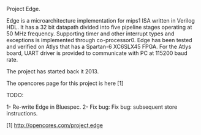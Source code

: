 Project Edge.

Edge is a microarchitecture implementation for mips1 ISA written in Verilog HDL. 
It has a 32 bit datapath divided into five pipeline stages operating at 50 MHz
frequency. Supporting timer and other interrupt types and exceptions is implemented through
co-processor0. Edge has been tested and verified on Atlys that has a Spartan-6 XC6SLX45 FPGA.
For the Atlys board, UART driver is provided to communicate with PC at 115200
baud rate. 

The project has started back it 2013.

The opencores page for this project is here [1]

TODO:

1- Re-write Edge in Bluespec.
2- Fix bug: Fix bug: subsequent store instructions.

[1] http://opencores.com/project,edge
